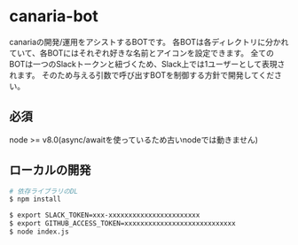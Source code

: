 # canaria-bot

canariaの開発/運用をアシストするBOTです。
各BOTは各ディレクトリに分かれていて、各BOTにはそれぞれ好きな名前とアイコンを設定できます。
全てのBOTは一つのSlackトークンと紐づくため、Slack上では1ユーザーとして表現されます。
そのため与える引数で呼び出すBOTを制御する方針で開発してください。

## 必須
node >= v8.0(async/awaitを使っているため古いnodeでは動きません)

## ローカルの開発
```bash
# 依存ライブラリのDL
$ npm install

$ export SLACK_TOKEN=xxx-xxxxxxxxxxxxxxxxxxxxxxx
$ export GITHUB_ACCESS_TOKEN=xxxxxxxxxxxxxxxxxxxxxxxxxxxx
$ node index.js
```
